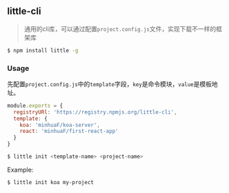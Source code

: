 ## little-cli
> 通用的cli库，可以通过配置`project.config.js`文件，实现下载不一样的框架库

``` bash
$ npm install little -g
```

### Usage

先配置`project.config.js`中的`template`字段，`key`是命令模块，`value`是模板地址。

```javascript
module.exports = {
  registryURl: 'https://registry.npmjs.org/little-cli',
  template: {
    koa: 'minhuaF/koa-server',
    react: 'minhuaF/first-react-app'
  }
}
```

```bash
$ little init <template-name> <project-name>
```

Example: 

```bash
$ little init koa my-project
```

